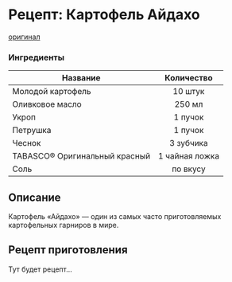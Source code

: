 # Рецепт: Картофель Айдахо
[оригинал](https://eda.ru/recepty/osnovnye-blyuda/kartofel-ajdaho-30625)

### Ингредиенты
| Название        	| Количество    |
| -------------   	|:-------------:|
|Молодой картофель	|10 штук	|
|Оливковое масло	|250 мл	|
|Укроп	|1 пучок	|
|Петрушка	|1 пучок	|
|Чеснок	|3 зубчика	|
|TABASCO® Оригинальный красный 	| 1 чайная ложка	|
|Соль 	| по вкусу 	|


## Описание
Картофель «Айдахо» — один из самых часто приготовляемых картофельных гарниров в мире. 

## Рецепт приготовления
Тут будет рецепт...
